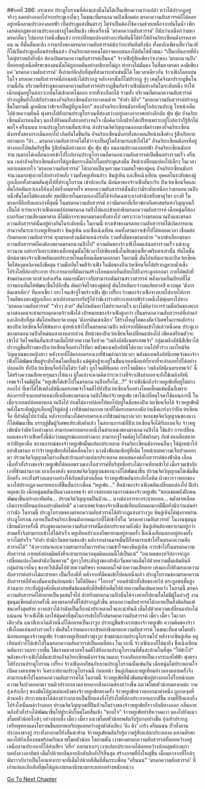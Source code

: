 ##บทที่ 386: กระแทก
ประตูโบราณที่ส่องแสงนั้นไม่ได้เป็นเพียงความว่างเปล่า ทว่าได้ปรากฏอยู่จริงๆ แตกต่างออกไปจากประตูเงาอื่นๆ
ในขณะที่มรดกฉวนปิงเชื่อมต่อ มรดกความลับสวรรค์ก็ได้ลอยอยู่เหนือลานประลองลอยฟ้า เปิดประตูแสงขึ้นตรงๆ ไม่จำเป็นต้องใช้ความช่วยเหลือจากบันไดน้ำ เพิกเฉยต่อกฎของลานประลองชางกู่โดยสิ้นเชิง
เพียงเรื่องนี้ ‘มรดกความลับสวรรค์’ ก็นับว่าเหนือกว่ามหามรดกอื่นๆ ไปมากกว่าหนึ่งขั้นแล้ว
การเปลี่ยนแปลงอย่างกะทันหันนี้ได้ทำให้อัจฉริยะเซียนมังกรหลายคน ณ ที่นั้นตื่นตะลึง
การมาถึงของมรดกความลับสวรรค์นับว่ากะทันหันยิ่งนัก ทั้งมาถึงเพียงเสี้ยววินาทีก็ได้เปิดประตูเคลื่อนย้ายขึ้นแล้ว
อัจฉริยะหลายคนไม่อาจตอบสนองได้ทันได้ชั่วขณะ
“เป็นกลิ่นอายที่ยิ่งใหญ่ทรงพลังยิ่งนัก ต้องเป้นมรดกความลับสวรรค์เป็นแน่”
จ้าวเฟิงรู้สึกเพียงว่าเงาของ ‘มรดกฉวนปิง’ ที่ลอยอยู่เหนือศีรษะของตนนั้นได้ถูกกดดันอย่างอธิบายไม่ถูก ท่าทางไม่มั่นคง
ในสี่มหามรดก คงมีเพียงแค่ ‘มรดกความลับสวรรค์’ ที่เก่าแก่ลึกลับที่สุดที่สามารถทำเช่นนี้ได้
ในเวลาเดียวกัน จ้าวเฟิงก็ลอบบ่นในใจ มรดกความลับสวรรค์นี่ก่อนหน้าไม่ปรากฏ หลังจากนั้นก็ไม่ปรากฏ จู่ๆ เหตุใดจึงมาปรากฏขึ้นในยามนี้กัน
บริเวณที่ประตูของมรดกความลับสวรรค์ปรากฏขึ้นกับจ้าวเฟิงนั้นห่างกันในระดับหนึ่ง ทำให้เด็กหนุ่มอยู่ในสภาวะกลืนไม่เข้าคายไม่ออก ยากที่จะเลือกได้
รวมทั้ง
บริเวณที่มรดกความลับสวรรค์ปรากฏขึ้นยังใกล้กับร่างของอัจฉริยะเซียนมังกรบางคนด้วย
“ฮ่าฮ่า ดียิ่ง”
“มรดกความลับสวรรค์ปรากฏขึ้นในยามนี้ ดูเหมือนว่าข้าจะเป็นผู้ที่ถูกเลือก”
สองอัจฉริยะเซียนมังกรที่อยู่ใกล้บานประตู ใบหน้าเต็มไปด้วยความยินดี พุ่งตรงไปยังบานประตูโบราณที่ส่องสว่างอยู่กลางอากาศอย่างลึกลับ
ฟุ่บ ฟุ่บ
อัจฉริยะเซียนมังกรคนอื่นๆ มองไปยังคนทั้งสองอย่างจนใจ เมื่อคิดว่าอีกฝ่ายได้เปรียบเพราะอยู่ใกล้กว่าก็รู้สึกไม่พอใจ
ครืนนนน
บานประตูโบราณสั่นสะท้าน ส่งปราณจิตวิญญาณออกมาซัดร่างของอัจฉริยะเซียนมังกรทั้งสองกระเด็นออกไป
เกิดอันใดขึ้นกัน
อัจฉริยะเซียนมังกรทั้งสองคนสีหน้าแข็งค้าง รู้สึกอับอายอย่างมาก
“ฮ่า... มรดกความลับสวรรค์ไม่ใช่ว่าจะเป็นผู้ใดก็สามารถเข้าไปได้”
อัจฉริยะเซียนมังกรที่อยู่ห่างออกไปพลันรับรู้ขึ้น รู้สึกยินดีอย่างมาก
ฟุ่บ ฟุ่บ ฟุ่บ
บนลานประลองลอยฟ้า อัจฉริยะเซียนมังกรจำนวนมากได้เคลื่อนกายเข้าไปใกล้บานประตูโบราณที่มรดกความลับสวรรค์เปิดขึ้นอย่างรวดเร็ว
ครืนนน
เหล่าอัจฉริยะเซียนมังกรได้ถูกซัดกระเด็นไปโดยประตูแสงนั้น สีหน้าเปลี่ยนแปลงไปเล็กๆ
ในเวลาหลายลมหายใจ ‘มรดกความลับสวรรค์’ ได้กลายเป็นจุดรวมความสนใจของผู้คน อัจฉริยะเซียนมังกรจำนวนมากพุ่งกายไปอย่างบ้าคลั่ง
รวมทั้งหยูเทียนฮ่าว ซินอู๋เหิน และชื่อเฉิงเทียน
บุคคลในระดับของผู้ถูกเลือกทั้งสามพลันพุ่งไปที่ประตูโบราณ เข้าปะทะกัน
นัยน์ตาของจ้าวเฟิงสั่นระริก ปิงเว่ยเซียนจื่อและตันไถ่หลันเยว่เองก็ลังเลไปครึ่งลมหายใจ
มรดกความลับสวรรค์นั้นนับว่ามีระดับเหนือกว่ามรดกฉวนปิงหนึ่งขั้นโดยไม่ต้องสงสัย สมบัติภายในมรดกเองก็ไม่ได้จำกัดเฉพาะบางสำนักหรือธาตุวิชา
บางที ในมรดกที่ลึกลับและเก่าที่สุดนี้ ในมรดกความลับสวรรค์ อาจมีมรดกที่เกี่ยวข้องกับศาสตร์แห่งวิญญาณก็เป็นได้
ทว่าหากจ้าวเฟิงยอมปล่อยมรดกฉวนปิงไปและเข้าแย่งชิงมรดกความลับสวรรค์ เด็กหนุ่มก็ต้องแบกรับความเสี่ยงมหาศาล ดีไม่ดีอาจจะพลาดมรดกทั้งสองไป
เพราะระหว่างมรดกฉวนปิงและมรดกความลับสวรรค์นั้นอยู่ห่างกันในระดับหนึ่ง
ในยามนี้
ทางเข้าของมรดกความลับสวรรค์ได้เกิดการคานอำนาจกันระหว่างหยูเทียนฮ่าว ซินอู๋เหิน และชื่อเฉิงเทียน คนทั้งสามอาจเข้าไปได้ตลอดเวลา เชื่อมต่อกับมรดกความลับสวรรค์
ทุกมรดกล้วนมีตำแหน่งจำกัด รวมทั้งสี่มหามรดกด้วย
“หากข้าเลือกมรดกความลับสวรรค์ก็คงต้องพลาดมรดกฉวนปิงไป”
ความคิดของจ้าวเฟิงโลดแล่นอย่างรวดเร็ว
แม้จะดูยาวนาน แต่การวิเคราะห์ของเด็กหนุ่มนั้นใช้เวลาไปเพียงหนึ่งในสิบของเสี้ยวพริบตาเท่านั้น
ทันใดนั้น
นัยน์ตาของจ้าวเฟิงพลันเผยประกายโหดเหี้ยมเด็ดขาดออกมา
ในยามนี้ ตันไถ่หลันเยว่และปิงเว่ยเซียนจื่อได้หงุดหงิดจนถึงขีดสุด ร่วมมือกันโจมตีจ้าวเฟิง
ในมือของปิงเว่ยเซียนจื่อได้ปรากฎดาบน้ำแข็งโปร่งใสที่ส่องประกาย ประกายดาบที่ตัดผ่านสร้างไอหมอกเย็นเยียบไปถึงกระดูกออกมา ภายใต้พลังที่ข้ามผ่านกาลเวลาช่วยส่งเสริม คมดาบนั้นราวกับสามารถตัดผ่านสรวงสวรรค์ พลังดาบเย็นเยียบที่ไม่อาจมองเห็นได้พัฒนาขึ้นไปอีกขั้น ตัดผ่าจิตใจของคู่ต่อสู้
ตันไถ่หลันเยว่วาดแส้หลากสี ควบคุม ‘มังกรดินเขาเดียว’ ที่แยกเขี้ยว กระโจนเข้าจู่โจมจ้าวเฟิง
ฟุ่บ เปรี้ยง
ร่างของจ้าวเฟิงจางหายไปภายใต้การโจมตีของสองผู้ถูกเลือก
ตาเปล่าสามารถรับรู้ได้ว่ามีเงาร่างประกายสายฟ้าร่างหนึ่งได้พุ่งตรงไปทาง ‘มรดกความลับสวรรค์’
“จริงๆ ด้วย”
ตันไถ่หลันเยว่ไม่ประหลาดใจ นางไม่คิดว่าการร่วมมือกันของพวกนางสองคนจะสามารถคุกคามจ้าวเฟิงได้
เป้าหมายของจ้าวเฟิงสูงกว่า เป็นมรดกความลับสวรรค์ที่เก่าแก่และลึกลับที่สุด
ตันไถ่หลันเยว่ควบคุม ‘มังกรดินเขาเดียว’ ใช้ร่างใหญ่โตของสัตว์วิเศษในการผลักร่างของปิงเว่ยเซียนจื่อให้พ้นทาง มุ่งหน้าเข้าไปในมรดกฉวนปิง
หลังจากที่มีคนเข้าไปแล้วหนึ่งคน ประตูเงาของมรดกฉวนปิงก็หม่นแสงลงหลายส่วน
สีหน้าของปิงเว่ยเซียนจื่อเปลี่ยนแปลงไป เพียงเตรียมตัวจะเข้าไป จิตใจพลันสั่นสะท้านเต็มไปด้วยความเจ็บปวด
“เพลิงอัสนีเนตรเทพเจ้า”
กลุ่มเพลิงอัสนีสีเขียวได้ปรากฏขึ้นที่ร่างของปิงเว่ยเซียนจื่ออย่างไร้ที่มา พลังของเพลิงอัสนีได้อาละวาดไปทั่วร่าง เผาไหม้จิตวิญญาณของหญิงสาว
หลังจากที่ได้ครอบครองเงาที่ข้ามผ่านกาลเวลา พลังของเพลิงอัสนีเทพเจ้าของจ้าวเฟิงก็ได้พัฒนาขึ้นสู่ระดับใหม่โดยสิ้นเชิง แม้คู่ต่อสู้จะอยู่ในขั้นนายเหนือแท้ก็ยากที่จะล่าถอยไปได้อย่างปลอดภัย
ทั้งปิงเว่ยเซียนจื่อยังไม่ได้ระวังตัว ถูกโจมตีทีเผลอ การโจมตีของ ‘เพลิงอัสนีเนตรเทพเจ้า’ นี้ได้สร้างความเสียหายรุนแรงให้นาง
ผู้ใดเล่าจะคาดคิดว่าระหว่างที่จ้าวเฟิงล่าถอยจะยังใช้เพลิงอัสนีเทพเจ้าโจมตีผู้อื่น
“หยูเฟ่ยได้เข้าไปในมรดกฉวนปิงหรือไม่...?”
จ้าวเฟิงนึกถึงจ้าวหยูเฟ่ยที่อยู่ไม่ห่างออกไป
ที่เขาได้ใช้เพลิงอัสนีเนตรเทพเจ้าโจมตีไปยังปิงเว่ยเซียนจื่ออย่างโหดเหี้ยมเช่นนั้นก็เพราะต้องการที่จะมอบตำแหน่งที่เหลือของมรดกฉวนปิงให้แก่จ้าวหยูเฟ่ย
เขาได้เปลี่ยนใจมาใช้แผนการนี้
ในเมื่อจะยอมปล่อยมรดกฉวนปิงไป ย่อมไม่อาจปล่อยให้ตกไปอยู่ในมือของปิงเว่ยเซียนจื่อได้
จ้าวหยูเฟ่ยมีพลังในระดับผู้ถูกเลือกผู้ไร้คู่ต่อสู้ เงาที่ข้ามผ่านกาลเวลาที่ได้ครอบครองนับว่าแข็งแกร่งกว่าปิงเว่ยเซียนจื่อ ที่สำคัญไปกว่านั้น หลังจากที่นางได้ครอบครองเงาที่ข้ามผ่านกาลเวลา ขอบเขตจิตวิญญาณของนางก็ได้พัฒนาขึ้น บรรลุสู่ขั้นผู้วิเศษแท้ระดับต่ำแล้ว
ในสถานการณ์ที่ปิงเว่ยเซียนจื่อได้รับบาดเจ็บ จ้าวหยูเฟ่ยนับว่ามีหวังอย่างมาก สามารถครอบครองหนึ่งในตำแหน่งของมรดกฉวนปิงได้
ใช้แล้ว
การเปลี่ยนแผนของจ้าวเฟิงครั้งนี้นับว่าสมบูรณ์แบบอย่างมาก สามารถจู่โจมศัตรูไปได้พร้อมๆ กับช่วยเหลือสหาย
ทว่าปัญหาคือ
สถานการณ์ของจ้าวหยูเฟ่ยนั้นแปลกประหลาด
อัจฉริยะเซียนมังกรคนอื่นๆ ได้มุ่งหน้าไปแย่งชิงมรดก ทว่าจ้าวหยูเฟ่ยกลับไม่เคลื่อนไหว
นางนั่งขัดสมาธิอยู่ที่เดิม ใบหน้าเผยความเจ็บปวดออกมา ปราณจิตวิญญาณในร่างสั่นสะท้านอย่างแปลกประหลาด ตอบสนองต่อไอสวรรค์ของฟ้าดิน
เลือดเนื้อทั่วทั้งร่างของจ้าวหยูเฟ่ยได้หลอมรวมเอาไอสวรรค์ที่บริสุทธิ์อย่างไม่อาจเทียบเข้าไป เมื่อรวมเข้ากับเงาที่ข้ามผ่านกาลเวลาเบื้องหลัง ขอบเขตจิตวิญญาณของนางก็ได้พัฒนาขึ้น ปราณจิตวิญญาณได้เพิ่มขึ้นอีกครั้ง กระทั่งสร้างผลบางอย่างให้กับพลังสายเลือด
จ้าวหยูเฟ่ยพลันกระอักโลหิต ผิวขาวราวหยกของนางได้ปรากฏลวดลายหลากสีขึ้นสั่นกระเพื่อม
“หยูเฟ่ย...”
สีหน้าของจ้าวเฟิงพลันเปลี่ยนแปลงไป ฝีเท้าหยุดชะงัก
เด็กหนุ่มพลันเปิดดวงตาเทพเจ้า ตรวจสอบสถานการณ์ของจ้าวหยูเฟ่ย
“ขอบเขตพลังฝึกตนพัฒนาขึ้นอย่างกะทันหัน... ปราณจิตวิญญาณปั่นป่วน... นางต้องการทางระบายออก... พลังสายเลือดเกิดการเปลี่ยนแปลงอย่างผิดปกติ”
ดวงตาเทพเจ้าของจ้าวเฟิงแม้เทียบกับหมอมากฝีมือยังนับว่าแม่นยำกว่านัก
ในยามนี้
ประตูโบราณของมรดกความลับสวรรค์ได้ปรากฏแสงสว่างวูบ
ซินอู๋เหินได้พุ่งกายผ่านประตูโบราณ กลายเป็นอัจฉริยะเซียนมังกรคนแรกที่ได้เข้าไปใน ‘มรดกความลับสวรรค์’ ในงานชุมนุมเซียนมังกรครั้งนี้
ประตูของมรดกความลับสวรรค์นี้แปลกประหลาดยิ่งนัก ซินอู๋เหินต้องพยายามอยู่กว่าสามครั้งจึงสามารถเข้าไปได้สำเร็จ
หยูเทียนฮ่าวเองก็พยายามอยู่สามครั้ง ชื่อเฉิงเทียนลองอยู่สองครั้ง ทว่าไม่สำเร็จ
“ฮ่าฮ่า สำนักวั่นหยวนของข้า หลังจากผ่านมาหมื่นปีก็สามารถเข้าไปในมรดกความลับสวรรค์ได้”
“ด้วยวาสนาและความสามารถในการทำความเข้าใจของซินอู๋เหิน การเข้าไปในมรดกความลับสวรรค์ ภายหลังย่อมมีพลังที่จะสามารถควบคุมดินแดนนี้ได้เป็นแน่”
“อนาคตของทวีปอาจจะถูกเปลี่ยนแปลงโดยสำนักวั่นหยวน”
ผู้อาวุโสระดับสูงของสำนักวั่นหยวนเต็มไปด้วยความตื่นเต้นยินดี
กลุ่มอำนาจอื่นๆ ของทวีปเต็มไปด้วยความริษยา ทอดถอนใจด้วยความเสียดาย เพ่งมองไปยังมรดกความลับสวรรค์อย่างไม่ละสายตา
เป็นเรื่องดีที่
หลังจากที่มีคนเข้าไปคนหนึ่งแล้ว ประตูโบราณของมรดกความลับสวรรค์ก็ยังคงมั่นคงเช่นก่อนหน้า ไม่ได้ปิดลง
“โอกาส”
ยอดสำนักทั้งสิบของทวีป ตระกูลชนชั้นสูงส่วนมาก กระทั่งผู้สูงศักดิ์แห่งสหพันธ์แดนศักดิ์สิทธิ์ยังเต็มไปด้วยความตื่นเต้นคาดหวัง
ในยามนี้
มรดกความลับสวรรค์ได้กลายเป็นจุดสนใจไป
สำหรับมรดกฉวนปิงนั้นได้จางหายไปยามใดไม่มีผู้ใดล่วงรู้
งานชุมนุมเซียนมังกรครั้งนี้ มหามรดกทั้งสี่ได้ปรากฏตัวขึ้น
มรดกความลับสวรรค์ได้กลายเป็นสิ่งตัดสินแพ้ชนะครั้งสุดท้าย อาจกล่าวได้ว่านับเป็นเรื่องน่าประหลาดใจและน่ายินดี เต็มไปด้วยความเปลี่ยนแปลงไม่แน่นอน
จ้าวเฟิงใช้เวลาให้คุ้มค่าที่สุดในการเข้าไปใกล้มรดกความลับสวรรค์
เมี้ยว เมี้ยว
ในเวลาเดียวกัน แมวสีเทาเงินตัวหนึ่งก็ได้กลายเป็นเงาวูบ ปรากฏขึ้นข้างกายของจ้าวหยูเฟ่ย
ความคิดของจ้าวเฟิงโลดแล่นอย่างรวดเร็ว ตัดสินใจว่าตนเองจะเข้าแย่งชิงมรดกความลับสวรรค์ ในขณะที่แมวขโมยตัวน้อยคอยดูแลจ้าวหยูเฟ่ย
ร่างของหยูเทียนฮ่าวพุ่งวูบ ข้ามผ่านบานประตูโบราณไป
หลังจากซินอู๋เหิน หยูเทียนฮ่าวก็ได้เข้าไปในมรดกความลับสวรรค์เป็นคนที่สอง
ในเวลานี้ จ้าวเฟิงเองก็ได้มาถึง
ชื่อเฉิงเทียนพลันกระวนกระวายขึ้น ใช้แรงมหาศาลฑโจมตีไปยังบานประตูโบราณที่สั่นสะท้านในที่สุด
“ให้ข้าไป”
พลังของจ้าวเฟิงได้สั่นสะท้านอัจฉริยะเซียนมังกรจำนวนมาก ร่างกลับกลายเป็นเงากระแสไฟฟ้า พุ่งตรงไปยังบานประตูโบราณ
เปรี้ยง
จ้าวเฟิงเองก็ชนกับบานประตูโบราณนั้นเช่นกัน
เด็กหนุ่มไม่ประหลาดใจ เปิดดวงตาเทพเจ้า วิเคราะห์บานประตูโบราณนี้
ก่อนหน้า ซินอู๋เหินและหยูเทียนฮ่าวลองหลายครั้งจึงสามารถเข้าไปในมรดกความลับสวรรค์ได้
ในยามนี้
จ้าวหยูเฟ่ยที่นั่งขัดสมาธิอยู่ห่างออกไปใบหน้าเผยความเจ็บปวดออกมา บนผิวปรากกลวดลายหลากสีงดงามส่องสว่างขึ้น
แมวขโมยตัวน้อยมองเหม่อ วาดอุ้งเท้าเล็กๆ ของมันไปลูบแผ่นหลังของจ้าวหยูเฟ่ยสองครั้ง
จ้าวหยูเฟ่ยตวาดออกมาคำหนึ่ง ถูกกดจุดที่ด้านหลัง ประกายแสงได้ส่องสว่างกลายเป็นปีกแสงกึ่งโปร่งใสที่ส่องประกายหลากสีขึ้น
ยามที่ปีกแสงกึ่งโปร่งใสนั้นแผ่กว้างออก ปราณจิตวิญญาณที่ปั่นป่วนในร่างของจ้าวหยูเฟ่ยก็ราวกับมีทางออก กลิ่นอายพลังทั่วทั้งร่างได้พัฒนาขึ้นไปสู่ระดับใหม่โดยสิ้นเชิง
“ขอบใจ”
จ้าวหยูเฟ่ยท่าทีหวาดผวา มองไปยังแมวขโมยตัวน้อยใกล้ๆ อย่างซาบซึ้ง
เมี้ยว เมี้ยว
แมวขโมยตัวน้อยพลันรับรู้บางอย่างขึ้น อุ้งเท้าปรากฏเหรียญทองแดงโบราณขึ้นหลายเหรียญลอยคว้างสูงต่ำส่งเสียง ‘ติง ติง’
เกร้ง
ครืนนนน
ทั่วทั้งลานประลองชางกู่ กระทั่งอากาศก็ยังสั่นสะท้าน
จ้าวหยูเฟ่ยพลันรับรู้ความรู้สึกแปลกประหลาด แหงนศีรษะมองไปยังเบื้องบนพร้อมกับแมวขโมยตัวน้อย
ในยามนั้น
เงาของมรดกความลับสวรรค์ที่ลอยคว้างอยู่เหนือลานประลองก็ได้ส่งเสียง ‘ครึ่ก’ ออกมาเบาๆ
เงาแปลกประหลาดได้ลอยคว้างปกคลุมท้องนภา บดบังดวงอาทิตย์ เต็มไปด้วยกลิ่นอายลึกลับลึกล้ำไร้สิ้นสุด สร้างภาพที่บิ่งใหญ่ขึ้น
เมื่อมองจากที่ใกล้ๆ มันราวกับว่าเป็นโลกแห่งกระจกที่เต็มไปด้วยสีสันที่สั่นกระเพื่อม
“ครืนนน”
‘มรดกความลับสวรรค์’ ที่เก่าแก่และลึกลับที่สุดได้ถูกเงามรดกนิรนามกระแทกอย่างหนักหน่วง



[Go To Next Chapter]( ./166.md)
